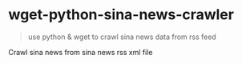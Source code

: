 # wget-python-sina-news-crawler
>use python &amp; wget to crawl sina news data from rss feed

Crawl sina news from sina news rss xml file
